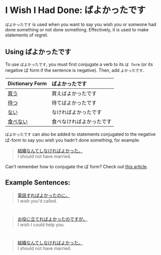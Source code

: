 # I Wish I Had Done: ばよかったです

`ばよかったです` is used when you want to say you wish you or someone had done something or not done something. Effectively, it is used to make statements of regret. 

## Using ばよかったです
To use `ばよかったです`, you must first conjugate a verb to its `ば form` (or its negative ば form if the sentence is negative). Then, add `よかったです`.

|Dictionary Form|ばよかったです| 
|:--|:--|
|[買う]()|買えばよかったです|
|[待つ]()|待てばよかったです|　
|[ない]()|なければよかったです|　
|[食べない]()|食べなければよかったです|  

`ばよかったです` can also be added to statements conjugated to the negative ば-form to say you wish you hadn't done something, for example:

> [結婚なんてしなければよかった。]()   
> I should not have married.

Can't remember how to conjugate the ば form? Check out [this article](verb-hypotheticalconditional).

## Example Sentences: 
> [電話すればよかったのに。]()   
> I wish you'd called.

#

> [お役に立てればよかったのですが。]()   
> I wish I could help you.

#

> [結婚なんてしなければよかった。]()  
> I should not have married.


